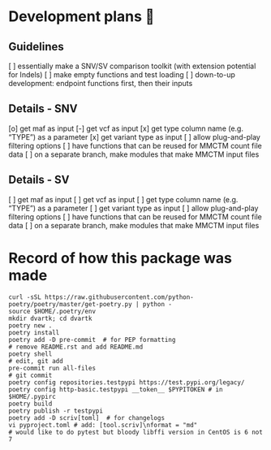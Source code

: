 # Development plans :construction_worker:

## Guidelines
[ ] essentially make a SNV/SV comparison toolkit (with extension potential for Indels)
[ ] make empty functions and test loading
[ ] down-to-up development: endpoint functions first, then their inputs

## Details - SNV
[o] get maf as input
[-] get vcf as input
[x] get type column name (e.g. “TYPE”) as a parameter
[x] get variant type as input
[ ] allow plug-and-play filtering options
[ ] have functions that can be reused for MMCTM count file data
[ ] on a separate branch, make modules that make MMCTM input files

## Details - SV
[ ] get maf as input
[ ] get vcf as input
[ ] get type column name (e.g. “TYPE”) as a parameter
[ ] get variant type as input
[ ] allow plug-and-play filtering options
[ ] have functions that can be reused for MMCTM count file data
[ ] on a separate branch, make modules that make MMCTM input files

# Record of how this package was made
```
curl -sSL https://raw.githubusercontent.com/python-poetry/poetry/master/get-poetry.py | python -
source $HOME/.poetry/env
mkdir dvartk; cd dvartk
poetry new .
poetry install
poetry add -D pre-commit  # for PEP formatting
# remove README.rst and add README.md
poetry shell
# edit, git add
pre-commit run all-files
# git commit
poetry config repositories.testpypi https://test.pypi.org/legacy/
poetry config http-basic.testpypi __token__ $PYPITOKEN # in $HOME/.pypirc
poetry build
poetry publish -r testpypi
poetry add -D scriv[toml]  # for changelogs
vi pyproject.toml # add: [tool.scriv]\nformat = "md"
# would like to do pytest but bloody libffi version in CentOS is 6 not 7
```
